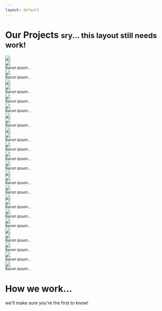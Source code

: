 ```yaml
---
layout: default
---
```


<div class="container-fluid">
	<h1>Our Projects <small>sry... this layout still needs work!</small></h1>
	<div class="row">
		<div class="col-xs-6 col-md-1"><img src="/assets/img/square_cause.svg" class="img-responsive"/><br/></div>
		<div class="col-xs-6 col-md-1"><img src="/assets/img/square_project.svg" class="img-responsive"/><br/><small>Bacon ipsum...</small></div>
		<div class="col-xs-6 col-md-1"><img src="/assets/img/square_project.svg" class="img-responsive"/><br/><small>Bacon ipsum...</small></div>
		<div class="col-xs-6 col-md-1"><img src="/assets/img/square_cause.svg" class="img-responsive"/><br></div>
		<div class="col-xs-6 col-md-1"><img src="/assets/img/square_project.svg" class="img-responsive"/><br/><small>Bacon ipsum...</small></div>
		<div class="col-xs-6 col-md-1"><img src="/assets/img/square_project.svg" class="img-responsive"/><br/><small>Bacon ipsum...</small></div>
		<div class="col-xs-6 col-md-1"><img src="/assets/img/square_project.svg" class="img-responsive"/><br/><small>Bacon ipsum...</small></div>
		<div class="col-xs-6 col-md-1"><img src="/assets/img/square_cause.svg" class="img-responsive"/><br></div>
		<div class="col-xs-6 col-md-1"><img src="/assets/img/square_project.svg" class="img-responsive"/><br/><small>Bacon ipsum...</small></div>
		<div class="col-xs-6 col-md-1"><img src="/assets/img/square_cause.svg" class="img-responsive"/><br></div>
		<div class="col-xs-6 col-md-1"><img src="/assets/img/square_project.svg" class="img-responsive"/><br/><small>Bacon ipsum...</small></div>
		<div class="col-xs-6 col-md-1"><img src="/assets/img/square_project.svg" class="img-responsive"/><br/><small>Bacon ipsum...</small></div>
		<div class="col-xs-6 col-md-1"><img src="/assets/img/square_project.svg" class="img-responsive"/><br/><small>Bacon ipsum...</small></div>
		<div class="col-xs-6 col-md-1"><img src="/assets/img/square_project.svg" class="img-responsive"/><br/><small>Bacon ipsum...</small></div>
		<div class="col-xs-6 col-md-1"><img src="/assets/img/square_cause.svg" class="img-responsive"/><br></div>
		<div class="col-xs-6 col-md-1"><img src="/assets/img/square_project.svg" class="img-responsive"/><br/><small>Bacon ipsum...</small></div>
		<div class="col-xs-6 col-md-1"><img src="/assets/img/square_project.svg" class="img-responsive"/><br/><small>Bacon ipsum...</small></div>
		<div class="col-xs-6 col-md-1"><img src="/assets/img/square_cause.svg" class="img-responsive"/><br></div>
		<div class="col-xs-6 col-md-1"><img src="/assets/img/square_project.svg" class="img-responsive"/><br/><small>Bacon ipsum...</small></div>
		<div class="col-xs-6 col-md-1"><img src="/assets/img/square_project.svg" class="img-responsive"/><br/><small>Bacon ipsum...</small></div>
		<div class="col-xs-6 col-md-1"><img src="/assets/img/square_project.svg" class="img-responsive"/><br/><small>Bacon ipsum...</small></div>
		<div class="col-xs-6 col-md-1"><img src="/assets/img/square_cause.svg" class="img-responsive"/><br></div>
		<div class="col-xs-6 col-md-1"><img src="/assets/img/square_project.svg" class="img-responsive"/><br/><small>Bacon ipsum...</small></div>
		<div class="col-xs-6 col-md-1"><img src="/assets/img/square_project.svg" class="img-responsive"/><br/><small>Bacon ipsum...</small></div>
		<div class="col-xs-6 col-md-1"><img src="/assets/img/square_project.svg" class="img-responsive"/><br/><small>Bacon ipsum...</small></div>
		<div class="col-xs-6 col-md-1"><img src="/assets/img/square_project.svg" class="img-responsive"/><br/><small>Bacon ipsum...</small></div>
	</div>
</div>
<div>
  	<h1>How we work...</h1>
  	we'll make sure you're the first to know!
  </p>
</div>

<div class="container-fluid">
	
</div>